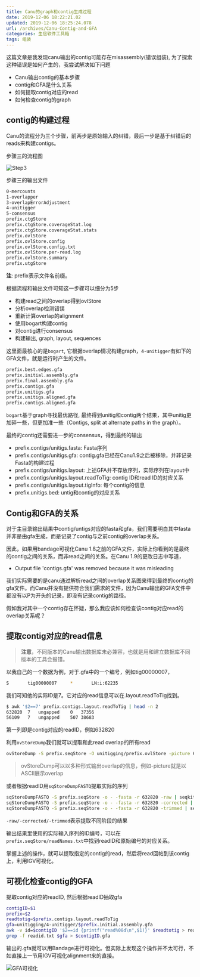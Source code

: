 ```yaml
---
title: Canu的graph和contig生成过程
date: 2019-12-06 18:22:21.02
updated: 2019-12-06 18:25:24.078
url: /archives/Canu-Contig-and-GFA
categories: 生信软件工具箱
tags: 组装
---
```



这篇文章是我发现canu输出的contig可能存在misassembly(错误组装), 为了探索这种错误是如何产生的，我尝试解决如下问题

- Canu输出contig的基本步骤
- contig和GFA是什么关系
- 如何提取contig对应的read
- 如何检查contig的graph

## contig的构建过程

Canu的流程分为三个步骤，前两步是原始输入的纠错，最后一步是基于纠错后的reads来构建contigs。

步骤三的流程图

![Step3](https://halo-1252249331.cos.ap-shanghai.myqcloud.com/upload/2019/12/image-20191206100241398-c5b8e2076fcb4120a969dea2ad203eda.png)

步骤三的输出文件

```bash
0-mercounts
1-overlapper
3-overlapErrorAdjustment
4-unitigger
5-consensus
prefix.ctgStore
prefix.ctgStore.coverageStat.log
prefix.ctgStore.coverageStat.stats
prefix.ovlStore
prefix.ovlStore.config
prefix.ovlStore.config.txt
prefix.ovlStore.per-read.log
prefix.ovlStore.summary
prefix.utgStore
```

**注**: prefix表示文件名前缀。

根据流程和输出文件可知这一步骤可以细分为5步 

- 构建read之间的overlap得到ovlStore
- 分析overlap检测错误
- 重新计算overlap的alignment
- 使用bogart构建contig
- 对contig进行consensus
- 构建输出, graph, layout, sequences

这里面最核心的是`bogart`, 它根据overlap情况构建graph，`4-unitigger`有如下的GFA文件，就是运行时产生的文件。

```bash
prefix.best.edges.gfa
prefix.initial.assembly.gfa
prefix.final.assembly.gfa
prefix.contigs.gfa
prefix.unitigs.gfa
prefix.unitigs.aligned.gfa
prefix.contigs.aligned.gfa
```

`bogart`基于graph寻找最优路径, 最终得到unitig和contig两个结果，其中unitig更加碎一些，但更加准一些（Contigs, split at alternate paths in the graph）。

最终的contig还需要进一步的consensus，得到最终的输出

- prefix.contigs/unitigs.fasta: Fasta序列
- prefix.contigs/unitigs.gfa: contig.gfa已经在Canu1.9之后被移除，并非记录Fasta的构建过程
- prefix.contigs/unitigs.layout: 上述GFA并不存放序列，实际序列在layout中
- prefix.contigs/unitigs.layout.readToTig: contig ID和read ID的对应关系
- prefix.contigs/unitigs.layout.tigInfo: 每个contig的信息
- prefix.unitigs.bed: untig和contig的对应关系

## Contig和GFA的关系

对于主目录输出结果中contig/untigs对应的fasta和gfa，我们需要明白其中fasta并非是由gfa生成，而是记录了contig与之前contig的overlap关系。

因此，如果用bandage可视化Canu 1.8之前的GFA文件，实际上你看到的是最终的contig之间的关系，而非read之间的关系。在Canu 1.9的更改日志中写道，

- Output file 'contigs.gfa' was removed because it was misleading

我们实际需要的是canu通过解析read之间的overlap关系图来得到最终的contig的gfa文件。而Canu并没有提供符合我们需求的文件，因为Canu输出的GFA文件中都没有以P为开头的记录，即没有记录contig的路径。

假如我对其中一个contig存在怀疑，那么我应该如何检查该contig对应read的overlap关系呢？

## 提取contig对应的read信息

> **注意**，不同版本的Canu输出数据库未必兼容，也就是用和建立数据库不同版本的工具会报错。

以我自己的一个数据为例，对于.gfa中的一个编号，例如tig00000007，

```bash
S       tig00000007     *       LN:i:62235
```

我们可知他的实际ID是7。它对应的read信息可以在.layout.readToTig找到。

```bash
$ awk '$2==7' prefix.contigs.layout.readToTig | head -n 2
632820	7	ungapped	0	37356
56109	7	ungapped	507	38683
```

第一列即是contig对应的readID，例如632820

利用`ovStoreDump`我们就可以提取和此read overlap的所有read

```bash
ovStoreDump -S prefix.seqStore -O unitigging/prefix.ovlStore -picture 632820
```

> ovStoreDump可以以多种形式输出overlap的信息，例如-picture就是以ASCII展示overlap

或者根据readID用`sqStoreDumpFASTQ`提取实际的序列

```bash
sqStoreDumpFASTQ -S prefix.seqStore -o - -fasta -r 632820 -raw | seqkit seq - | head
sqStoreDumpFASTQ -S prefix.seqStore -o - -fasta -r 632820 -corrected | seqkit seq - | head
sqStoreDumpFASTQ -S prefix.seqStore -o - -fasta -r 632820 -trimmed | seqkit seq - | head
```

`-raw/-corrected/-trimmed`表示提取不同阶段的结果

输出结果里使用的实际输入序列的ID编号，可以在`prefix.seqStore/readNames.txt`中找到readID和原始编号的对应关系。

掌握上述的操作，就可以提取指定的contig的read，然后将read回帖到该contig上，利用IGV可视化。

## 可视化检查contig的GFA

提取contig对应的readID, 然后根据readID抽取gfa

```bash
contigID=$1
prefix=$2
readtotig=$prefix.contigs.layout.readToTig
gfa=unitigging/4-unitigger/$prefix.initial.assembly.gfa
awk -v id=$contigID '$2==id {printf("read%08d\n",$1)}' $readtotig > readid.txt
grep -f readid.txt $gfa > $contigID.gfa
```

输出的.gfa就可以用Bandage进行可视化。但实际上发现这个操作并不太可行，不如直接上一节用IGV可视化alignment来的直接。

![GFA可视化](https://halo-1252249331.cos.ap-shanghai.myqcloud.com/upload/2019/12/image-1159448c64c74434a433fdd87ada707f.png)

